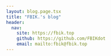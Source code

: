 ```yaml
---
layout: blog.page.tsx
title: "FBIK.'s blog"
header:
  nav:
    site: https://fbik.top
    github: https://github.com/FBIKdot
    email: mailto:fbik@fbik.top
---
```

